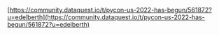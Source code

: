 
[https://community.dataquest.io/t/pycon-us-2022-has-begun/561872?u=edelberth](https://community.dataquest.io/t/pycon-us-2022-has-begun/561872?u=edelberth)
